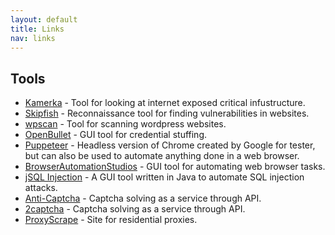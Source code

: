 ```yaml
---
layout: default
title: Links
nav: links
---
```


## Tools

- [Kamerka](https://github.com/woj-ciech/kamerka) - Tool for looking at internet exposed critical infustructure.
- [Skipfish](https://tools.kali.org/web-applications/skipfish) - Reconnaissance tool for finding vulnerabilities in websites.
- [wpscan](https://wpscan.org/) - Tool for scanning wordpress websites.
- [OpenBullet](https://github.com/openbullet/openbullet) - GUI tool for credential stuffing.
- [Puppeteer](https://developers.google.com/web/tools/puppeteer) - Headless version of Chrome created by Google for tester, but can also be used to automate anything done in a web browser.
- [BrowserAutomationStudios](https://bablosoft.com/shop/BrowserAutomationStudio) - GUI tool for automating web browser tasks.
- [jSQL Injection](https://github.com/ron190/jsql-injection) - A GUI tool written in Java to automate SQL injection attacks.
- [Anti-Captcha](https://anti-captcha.com/) - Captcha solving as a service through API.
- [2captcha](https://2captcha.com/) - Captcha solving as a service through API.
- [ProxyScrape](https://proxyscrape.com/) - Site for residential proxies.

